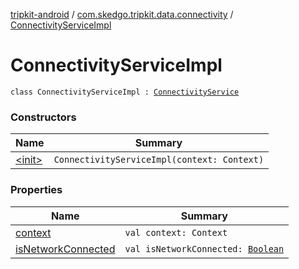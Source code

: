 [tripkit-android](../../index.md) / [com.skedgo.tripkit.data.connectivity](../index.md) / [ConnectivityServiceImpl](./index.md)

# ConnectivityServiceImpl

`class ConnectivityServiceImpl : `[`ConnectivityService`](../-connectivity-service/index.md)

### Constructors

| Name | Summary |
|---|---|
| [&lt;init&gt;](-init-.md) | `ConnectivityServiceImpl(context: Context)` |

### Properties

| Name | Summary |
|---|---|
| [context](context.md) | `val context: Context` |
| [isNetworkConnected](is-network-connected.md) | `val isNetworkConnected: `[`Boolean`](https://kotlinlang.org/api/latest/jvm/stdlib/kotlin/-boolean/index.html) |

